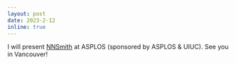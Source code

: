 ```yaml
---
layout: post
date: 2023-2-12
inline: true
---
```


I will present [NNSmith](https://github.com/ise-uiuc/nnsmith) at ASPLOS (sponsored by ASPLOS & UIUC). See you in Vancouver!
